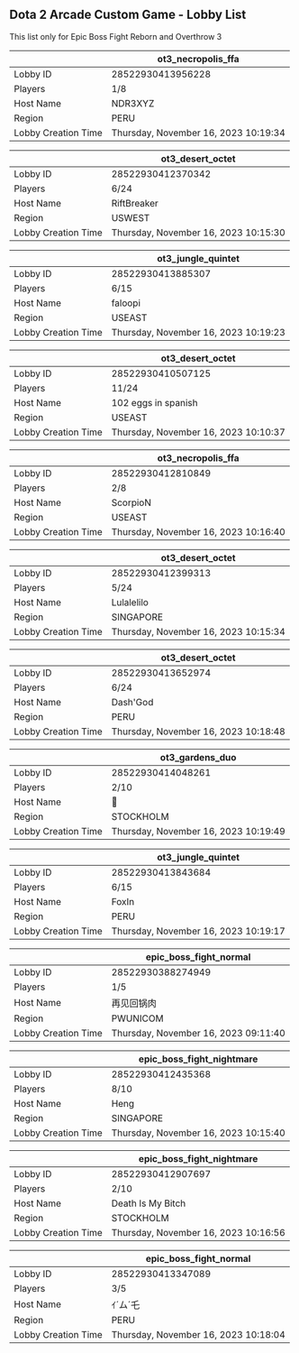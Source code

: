## Dota 2 Arcade Custom Game - Lobby List

This list only for Epic Boss Fight Reborn and Overthrow 3

|  | ot3_necropolis_ffa |
| ------ | ------ |
| Lobby ID | 28522930413956228 |
| Players | 1/8 |
| Host Name | NDR3XYZ |
| Region | PERU |
| Lobby Creation Time | Thursday, November 16, 2023 10:19:34 |


|  | ot3_desert_octet |
| ------ | ------ |
| Lobby ID | 28522930412370342 |
| Players | 6/24 |
| Host Name | RiftBreaker |
| Region | USWEST |
| Lobby Creation Time | Thursday, November 16, 2023 10:15:30 |


|  | ot3_jungle_quintet |
| ------ | ------ |
| Lobby ID | 28522930413885307 |
| Players | 6/15 |
| Host Name | faloopi |
| Region | USEAST |
| Lobby Creation Time | Thursday, November 16, 2023 10:19:23 |


|  | ot3_desert_octet |
| ------ | ------ |
| Lobby ID | 28522930410507125 |
| Players | 11/24 |
| Host Name | 102 eggs in spanish |
| Region | USEAST |
| Lobby Creation Time | Thursday, November 16, 2023 10:10:37 |


|  | ot3_necropolis_ffa |
| ------ | ------ |
| Lobby ID | 28522930412810849 |
| Players | 2/8 |
| Host Name | ScorpioN |
| Region | USEAST |
| Lobby Creation Time | Thursday, November 16, 2023 10:16:40 |


|  | ot3_desert_octet |
| ------ | ------ |
| Lobby ID | 28522930412399313 |
| Players | 5/24 |
| Host Name | Lulalelilo |
| Region | SINGAPORE |
| Lobby Creation Time | Thursday, November 16, 2023 10:15:34 |


|  | ot3_desert_octet |
| ------ | ------ |
| Lobby ID | 28522930413652974 |
| Players | 6/24 |
| Host Name | Dash'God |
| Region | PERU |
| Lobby Creation Time | Thursday, November 16, 2023 10:18:48 |


|  | ot3_gardens_duo |
| ------ | ------ |
| Lobby ID | 28522930414048261 |
| Players | 2/10 |
| Host Name | 🍌 |
| Region | STOCKHOLM |
| Lobby Creation Time | Thursday, November 16, 2023 10:19:49 |


|  | ot3_jungle_quintet |
| ------ | ------ |
| Lobby ID | 28522930413843684 |
| Players | 6/15 |
| Host Name | FoxIn |
| Region | PERU |
| Lobby Creation Time | Thursday, November 16, 2023 10:19:17 |


|  | epic_boss_fight_normal |
| ------ | ------ |
| Lobby ID | 28522930388274949 |
| Players | 1/5 |
| Host Name | 再见回锅肉 |
| Region | PWUNICOM |
| Lobby Creation Time | Thursday, November 16, 2023 09:11:40 |


|  | epic_boss_fight_nightmare |
| ------ | ------ |
| Lobby ID | 28522930412435368 |
| Players | 8/10 |
| Host Name | Heng |
| Region | SINGAPORE |
| Lobby Creation Time | Thursday, November 16, 2023 10:15:40 |


|  | epic_boss_fight_nightmare |
| ------ | ------ |
| Lobby ID | 28522930412907697 |
| Players | 2/10 |
| Host Name | Death Is My Bitch |
| Region | STOCKHOLM |
| Lobby Creation Time | Thursday, November 16, 2023 10:16:56 |


|  | epic_boss_fight_normal |
| ------ | ------ |
| Lobby ID | 28522930413347089 |
| Players | 3/5 |
| Host Name | ｲ´ム´乇 |
| Region | PERU |
| Lobby Creation Time | Thursday, November 16, 2023 10:18:04 |


